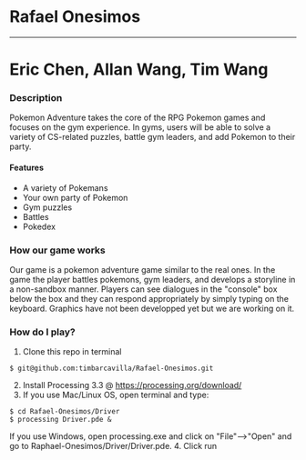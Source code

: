 # Rafael Onesimos
----
# Eric Chen, Allan Wang, Tim Wang

### Description
Pokemon Adventure takes the core of the RPG Pokemon games and focuses on the gym experience. In gyms, users will be able to solve a variety of CS-related puzzles, battle gym leaders, and add Pokemon to their party.  

#### Features
- A variety of Pokemans
- Your own party of Pokemon
- Gym puzzles
- Battles
- Pokedex

### How our game works
Our game is a pokemon adventure game similar to the real ones. In the game the player battles pokemons, gym leaders, and develops a storyline in a non-sandbox manner. Players can see dialogues in the "console" box below the box and they can respond appropriately by simply typing on the keyboard. 
Graphics have not been developped yet but we are working on it. 

### How do I play?

1. Clone this repo in terminal
```
$ git@github.com:timbarcavilla/Rafael-Onesimos.git
```
2. Install Processing 3.3 @ https://processing.org/download/
3. If you use Mac/Linux OS, open terminal and type:
```
$ cd Rafael-Onesimos/Driver
$ processing Driver.pde &
```
   If you use Windows, open processing.exe and click on "File"-->"Open" and go to Raphael-Onesimos/Driver/Driver.pde.
4. Click run